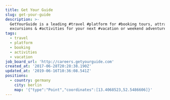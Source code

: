 ```yaml
---
title: Get Your Guide
slug: get-your-guide
description: >-
  GetYourGuide is a leading #travel #platform for #booking tours, attractions,
  excursions & #activities for your next #vacation or weekend adventure
tags:
  - travel
  - platform
  - booking
  - activities
  - vacation
job_board_url: 'http://careers.getyourguide.com'
created_at: '2017-06-28T20:28:38.190Z'
updated_at: '2019-06-16T10:36:08.541Z'
positions:
  - country: germany
    city: berlin
    map: '{"type":"Point","coordinates":[13.4068523,52.5486606]}'
---
```

